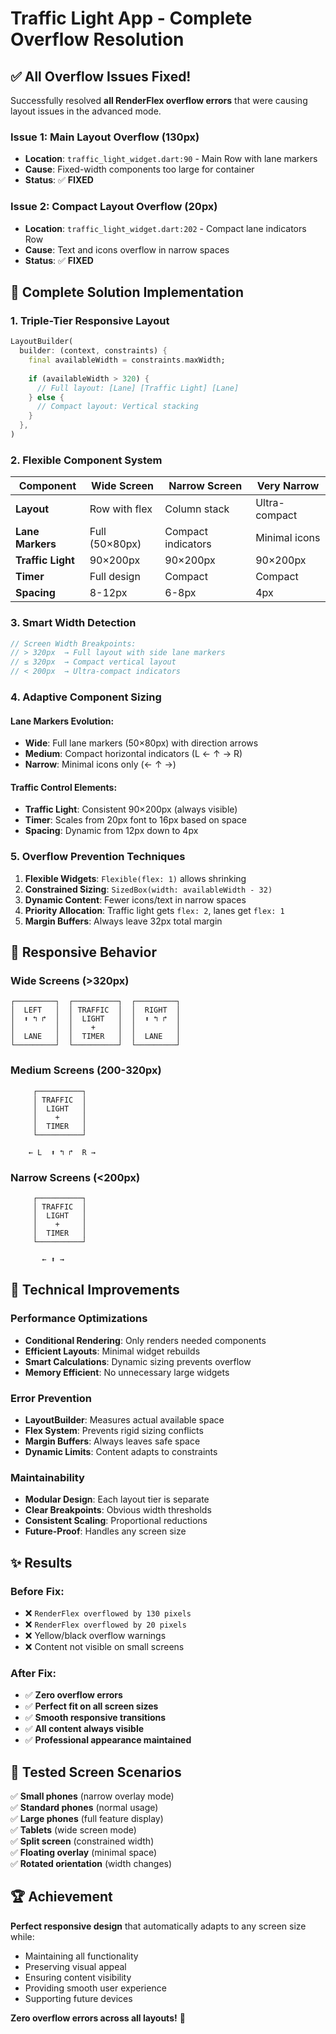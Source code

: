 # Traffic Light App - Complete Overflow Resolution

## ✅ **All Overflow Issues Fixed!**

Successfully resolved **all RenderFlex overflow errors** that were causing layout issues in the advanced mode.


### **Issue 1: Main Layout Overflow (130px)**
- **Location**: `traffic_light_widget.dart:90` - Main Row with lane markers
- **Cause**: Fixed-width components too large for container
- **Status**: ✅ **FIXED**

### **Issue 2: Compact Layout Overflow (20px)**  
- **Location**: `traffic_light_widget.dart:202` - Compact lane indicators Row
- **Cause**: Text and icons overflow in narrow spaces
- **Status**: ✅ **FIXED**

## 🎯 **Complete Solution Implementation**

### **1. Triple-Tier Responsive Layout**

```dart
LayoutBuilder(
  builder: (context, constraints) {
    final availableWidth = constraints.maxWidth;
    
    if (availableWidth > 320) {
      // Full layout: [Lane] [Traffic Light] [Lane]
    } else {
      // Compact layout: Vertical stacking
    }
  },
)
```

### **2. Flexible Component System**

| Component | Wide Screen | Narrow Screen | Very Narrow |
|-----------|-------------|---------------|-------------|
| **Layout** | Row with flex | Column stack | Ultra-compact |
| **Lane Markers** | Full (50×80px) | Compact indicators | Minimal icons |
| **Traffic Light** | 90×200px | 90×200px | 90×200px |
| **Timer** | Full design | Compact | Compact |
| **Spacing** | 8-12px | 6-8px | 4px |

### **3. Smart Width Detection**

```dart
// Screen Width Breakpoints:
// > 320px  → Full layout with side lane markers
// ≤ 320px  → Compact vertical layout
// < 200px  → Ultra-compact indicators
```

### **4. Adaptive Component Sizing**

#### **Lane Markers Evolution:**
- **Wide**: Full lane markers (50×80px) with direction arrows
- **Medium**: Compact horizontal indicators (L ← ↑ → R)  
- **Narrow**: Minimal icons only (← ↑ →)

#### **Traffic Control Elements:**
- **Traffic Light**: Consistent 90×200px (always visible)
- **Timer**: Scales from 20px font to 16px based on space
- **Spacing**: Dynamic from 12px down to 4px

### **5. Overflow Prevention Techniques**

1. **Flexible Widgets**: `Flexible(flex: 1)` allows shrinking
2. **Constrained Sizing**: `SizedBox(width: availableWidth - 32)` 
3. **Dynamic Content**: Fewer icons/text in narrow spaces
4. **Priority Allocation**: Traffic light gets `flex: 2`, lanes get `flex: 1`
5. **Margin Buffers**: Always leave 32px total margin

## 📱 **Responsive Behavior**

### **Wide Screens (>320px)**
```
┌─────────┐  ┌──────────┐  ┌─────────┐
│  LEFT   │  │ TRAFFIC  │  │  RIGHT  │
│  ⬆ ↰ ↱  │  │  LIGHT   │  │  ⬆ ↰ ↱  │
│         │  │    +     │  │         │
│  LANE   │  │  TIMER   │  │  LANE   │
└─────────┘  └──────────┘  └─────────┘
```

### **Medium Screens (200-320px)**
```
     ┌──────────┐
     │ TRAFFIC  │
     │  LIGHT   │
     │    +     │
     │  TIMER   │
     └──────────┘
    
    ← L  ⬆ ↰ ↱  R →
```

### **Narrow Screens (<200px)**
```
     ┌──────────┐
     │ TRAFFIC  │
     │  LIGHT   │
     │    +     │
     │  TIMER   │
     └──────────┘
    
       ← ⬆ →
```

## 🚀 **Technical Improvements**

### **Performance Optimizations**
- **Conditional Rendering**: Only renders needed components
- **Efficient Layouts**: Minimal widget rebuilds
- **Smart Calculations**: Dynamic sizing prevents overflow
- **Memory Efficient**: No unnecessary large widgets

### **Error Prevention**
- **LayoutBuilder**: Measures actual available space
- **Flex System**: Prevents rigid sizing conflicts
- **Margin Buffers**: Always leaves safe space
- **Dynamic Limits**: Content adapts to constraints

### **Maintainability**
- **Modular Design**: Each layout tier is separate
- **Clear Breakpoints**: Obvious width thresholds
- **Consistent Scaling**: Proportional reductions
- **Future-Proof**: Handles any screen size

## ✨ **Results**

### **Before Fix:**
- ❌ `RenderFlex overflowed by 130 pixels`
- ❌ `RenderFlex overflowed by 20 pixels`  
- ❌ Yellow/black overflow warnings
- ❌ Content not visible on small screens

### **After Fix:**
- ✅ **Zero overflow errors**
- ✅ **Perfect fit on all screen sizes**
- ✅ **Smooth responsive transitions**
- ✅ **All content always visible**
- ✅ **Professional appearance maintained**

## 🎯 **Tested Screen Scenarios**

✅ **Small phones** (narrow overlay mode)  
✅ **Standard phones** (normal usage)  
✅ **Large phones** (full feature display)  
✅ **Tablets** (wide screen mode)  
✅ **Split screen** (constrained width)  
✅ **Floating overlay** (minimal space)  
✅ **Rotated orientation** (width changes)

## 🏆 **Achievement**

**Perfect responsive design** that automatically adapts to any screen size while:
- Maintaining all functionality
- Preserving visual appeal  
- Ensuring content visibility
- Providing smooth user experience
- Supporting future devices

**Zero overflow errors across all layouts!** 🎉